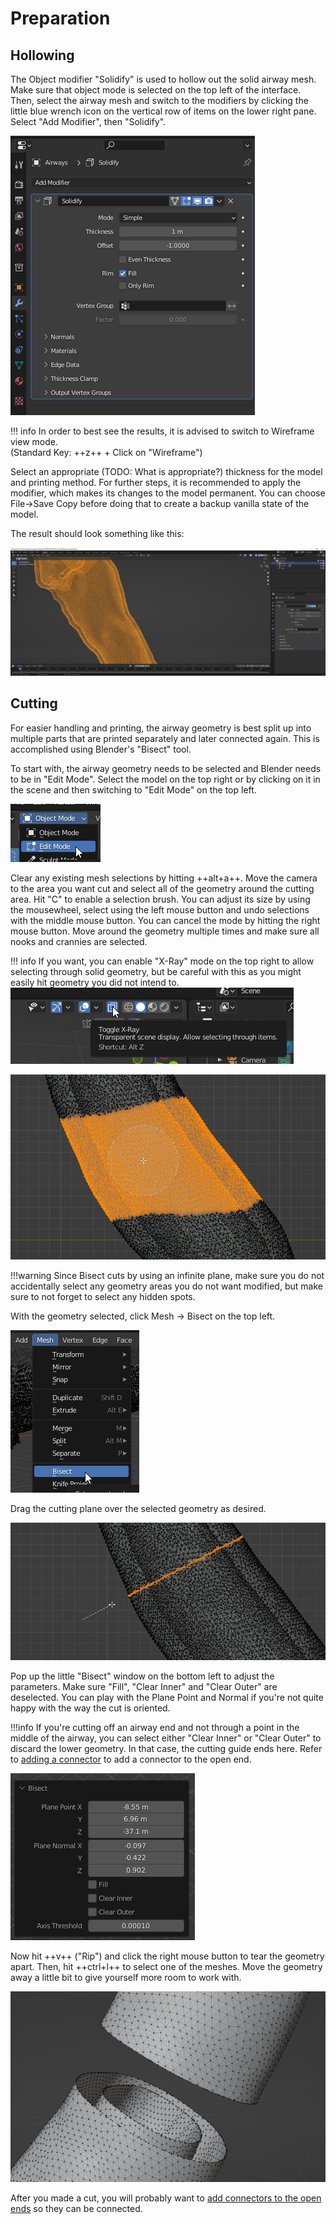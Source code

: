 # Preparation

## Hollowing

The Object modifier "Solidify" is used to hollow out the solid airway mesh. Make sure that object mode
is selected on the top left of the interface. Then, select the airway mesh and switch to the
modifiers by clicking the little blue wrench icon on the vertical row of items on the lower right pane. Select "Add Modifier",
then "Solidify". 

![Hollowed Airway](img/preparation_solidify.png)

!!! info
    In order to best see the results, it is advised to switch to Wireframe view mode.  
    (Standard Key: ++z++ + Click on "Wireframe")

Select an appropriate (TODO: What is appropriate?) thickness for the model and printing method. For further steps,
it is recommended to apply the modifier, which makes its changes to the model permanent. You can choose File->Save Copy before
doing that to create a backup vanilla state of the model.

The result should look something like this:

![Hollowed Airway](img/preparation_hollowing.png)

## Cutting

For easier handling and printing, the airway geometry is best split up into multiple parts that are printed separately
and later connected again. This is accomplished using Blender's "Bisect" tool.

To start with, the airway geometry needs to be selected and Blender needs to be in "Edit Mode". Select the model on the top right or by clicking on it in the scene and then switching to "Edit Mode" on the top left.

![Edit Mode](img/edit_mode.png)

Clear any existing mesh selections by hitting ++alt+a++. Move the camera to the area you want cut and select all of the geometry around the cutting area. Hit "C" to enable a selection brush. You can adjust its size by using the mousewheel, select using the left mouse button and undo selections with the middle mouse button. You can cancel the mode by hitting the right mouse button. Move around the geometry multiple times and make sure all nooks and crannies are selected. 

!!! info
    If you want, you can enable "X-Ray" mode on the top right to allow selecting through solid geometry, but be careful with this as you might easily hit geometry you did not intend to. ![X-Ray](img/x_ray.png)

![Bisect Selection](img/bisect_selecting.png)

!!!warning
    Since Bisect cuts by using an infinite plane, make sure you do not accidentally select any geometry areas you do not want modified, but make sure to not forget to select any hidden spots.

With the geometry selected, click Mesh -> Bisect on the top left.

![Bisect Menu](img/bisect_menu.png)

Drag the cutting plane over the selected geometry as desired.

![Bisecting](img/bisect_doing.png)

Pop up the little "Bisect" window on the bottom left to adjust the parameters. Make sure "Fill", "Clear Inner" and "Clear Outer" are deselected. You can play with the Plane Point and Normal if you're not quite happy with the way the cut is
oriented.

!!!info
    If you're cutting off an airway end and not through a point in the middle of the airway, you can select either "Clear Inner" or "Clear Outer" to discard the lower geometry. In that case, the cutting guide ends here. Refer to [adding a connector]() to add a connector to the open end.

![Bisecting](img/bisect_adjusting.png)

Now hit ++v++ ("Rip") and click the right mouse button to tear the geometry apart. Then, hit ++ctrl+l++ to select one of the meshes. Move the geometry away a little bit to give yourself more room to work with.

![After Bisect, Rip and Grab](img/bisect_after.png)

After you made a cut, you will probably want to [add connectors to the open ends]() so they can be connected.
